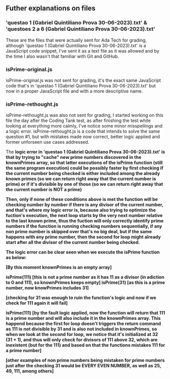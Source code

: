 ## Futher explanations on files

### 'questao 1 (Gabriel Quintiliano Prova 30-06-2023).txt' & 'questoes 2 a 6 (Gabriel Quintiliano Prova 30-06-2023).txt'

These are the files that were actually sent for Ada Tech for grading, although 'questao 1 (Gabriel Quintiliano Prova 30-06-2023).txt' is a JavaScript code snippet, I've sent it as a text file as it was allowed and by the time I also wasn't that familiar with Git and GitHub.

### isPrime-original.js

isPrime-original.js was not sent for grading, it's the exact same JavaScript code that's in 'questao 1 (Gabriel Quintiliano Prova 30-06-2023).txt' but now in a proper JavaScript file and with a more descriptive name.

### isPrime-rethought.js

isPrime-rethought.js was also not sent for grading, I started working on this file the day after the Coding Tank test, as after finishing the test while looking at everything more calmly, I've notice some minor misspellings and a logic error. isPrime-rethought.js is a code that intends to solve the same question #1, but with mistakes made now correct, better logic applied and former unforseen use cases addressed.

The <b>logic error<b> in 'questao 1 (Gabriel Quintiliano Prova 30-06-2023).txt' is that by trying to "cache" new prime numbers discovered in the knownPrimes array, so that latter executions of the isPrime function (still the same program execution) could be possibly faster by first checking if the current number being checked is either included among the already known primes (so we can return right away that the current number is prime) or if it's divisible by one of those (so we can return right away that the current number is NOT a prime)

Then, only if none of these conditions above is met the function will be checking number by number if there is any divisor of the current number, and that's where my logic error is, because also trying to optimize the fuction's execution, the next loop starts by the very next number relative to the last known prime, thus the fuction will only correctly identify prime numbers if the function is running checking numbers sequentially, if any non prime number is skipped over that's no big deal, but if the same happens with any prime number, then the second for loop might already start after all the divisor of the current number being checked.

The logic error can be clear seen when we execute the isPrime function as below:

[By this moment knownPrimes is an empty array]

isPrime(111) [this is not a prime number as it has 11 as a divisor (in adiction to 0 and 111), so knownPrimes keeps empty]
isPrime(31) [as this is a prime number, now knowPrimes includes 31]

[checking for 31 was enough to ruin the function's logic and now if we check for 111 again it will fail]

isPrime(111)
[by the fault logic applied, now the function will return that 111 is a prime number and will also include it in the knownPrimes array. This happend because the first for loop doesn't triggers the return command as 111 is not divisible by 31 and is also not included in knownPrimes, so when we look at the second for loop, we notice that it's initialized at 32 (31 + 1), and thus will only check for divisors of 111 above 32, which are inexistent (but for the 111) and based on that the functions mistakes 111 for a prime number]

[other examples of non prime numbers being mistaken for prime numbers just after the checking 31 would be EVERY EVEN NUMBER, as well as 25, 49, 111, among others]
